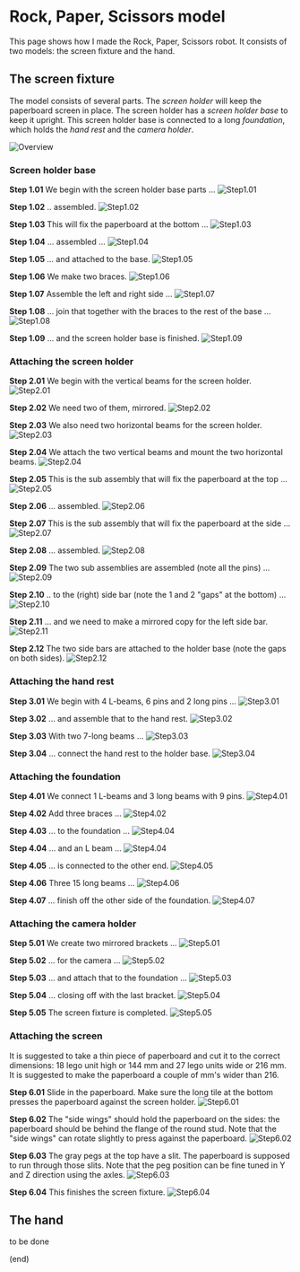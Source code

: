 # Rock, Paper, Scissors model

This page shows how I made the Rock, Paper, Scissors robot.
It consists of two models: the screen fixture and the hand.

## The screen fixture

The model consists of several parts. 
The _screen holder_ will keep the paperboard screen in place.
The screen holder has a _screen holder base_ to keep it upright.
This screen holder base is connected to a long _foundation_,
which holds the _hand rest_ and the _camera holder_.

![Overview](screen/step0.01.jpg)

### Screen holder base

**Step 1.01** We begin with the screen holder base parts ...
![Step1.01](screen/step1.01.jpg)

**Step 1.02** .. assembled.
![Step1.02](screen/step1.02.jpg)

**Step 1.03** This will fix the paperboard at the bottom ...
![Step1.03](screen/step1.03.jpg)

**Step 1.04** ... assembled ...
![Step1.04](screen/step1.04.jpg)

**Step 1.05** ... and attached to the base.
![Step1.05](screen/step1.05.jpg)

**Step 1.06** We make two braces.
![Step1.06](screen/step1.06.jpg)

**Step 1.07** Assemble the left and right side ...
![Step1.07](screen/step1.07.jpg)

**Step 1.08** ... join that together with the braces to the rest of the base ...
![Step1.08](screen/step1.08.jpg)

**Step 1.09** ... and the screen holder base is finished.
![Step1.09](screen/step1.09.jpg)

### Attaching the screen holder

**Step 2.01** We begin with the vertical beams for the screen holder.
![Step2.01](screen/step2.01.jpg)

**Step 2.02** We need two of them, mirrored.
![Step2.02](screen/step2.02.jpg)

**Step 2.03** We also need two horizontal beams for the screen holder.
![Step2.03](screen/step2.03.jpg)

**Step 2.04** We attach the two vertical beams and mount the two horizontal beams.
![Step2.04](screen/step2.04.jpg)

**Step 2.05** This is the sub assembly that will fix the paperboard at the top ...
![Step2.05](screen/step2.05.jpg)

**Step 2.06** ... assembled.
![Step2.06](screen/step2.06.jpg)

**Step 2.07** This is the sub assembly that will fix the paperboard at the side ...
![Step2.07](screen/step2.07.jpg)

**Step 2.08** ... assembled.
![Step2.08](screen/step2.08.jpg)

**Step 2.09** The two sub assemblies are assembled (note all the pins) ...
![Step2.09](screen/step2.09.jpg)

**Step 2.10** .. to the (right) side bar (note the 1 and 2 "gaps" at the bottom) ...
![Step2.10](screen/step2.10.jpg)

**Step 2.11** ... and we need to make a mirrored copy for the left side bar.
![Step2.11](screen/step2.11.jpg)

**Step 2.12** The two side bars are attached to the holder base (note the gaps on both sides).
![Step2.12](screen/step2.12.jpg)

### Attaching the hand rest

**Step 3.01** We begin with 4 L-beams, 6 pins and 2 long pins ...
![Step3.01](screen/step3.01.jpg)

**Step 3.02** ... and assemble that to the hand rest.
![Step3.02](screen/step3.02.jpg)

**Step 3.03** With two 7-long beams ...
![Step3.03](screen/step3.03.jpg)

**Step 3.04** ... connect the hand rest to the holder base.
![Step3.04](screen/step3.04.jpg)


### Attaching the foundation

**Step 4.01** We connect 1 L-beams and 3 long beams with 9 pins.
![Step4.01](screen/step4.01.jpg)

**Step 4.02** Add three braces ...
![Step4.02](screen/step4.02.jpg)

**Step 4.03**  ... to the foundation ...
![Step4.04](screen/step4.04.jpg)

**Step 4.04** ... and an L beam ...
![Step4.04](screen/step4.04.jpg)

**Step 4.05** ... is connected to the other end.
![Step4.05](screen/step4.05.jpg)

**Step 4.06** Three 15 long beams ...
![Step4.06](screen/step4.06.jpg)

**Step 4.07** ... finish off the other side of the foundation.
![Step4.07](screen/step4.07.jpg)


### Attaching the camera holder

**Step 5.01** We create two mirrored brackets ...
![Step5.01](screen/step5.01.jpg)

**Step 5.02** ... for the camera ...
![Step5.02](screen/step5.02.jpg)

**Step 5.03** ... and attach that to the foundation ...
![Step5.03](screen/step5.03.jpg)

**Step 5.04** ... closing off with the last bracket.
![Step5.04](screen/step5.04.jpg)

**Step 5.05** The screen fixture is completed.
![Step5.05](screen/step5.05.jpg)


### Attaching the screen

It is suggested to take a thin piece of paperboard and cut it to the correct dimensions: 18 lego unit high or 144 mm and 27 lego units wide or 216 mm. It is suggested to make the paperboard a couple of mm's wider than 216.

**Step 6.01** Slide in the paperboard. Make sure the long tile at the bottom presses the paperboard against the screen holder.
![Step6.01](screen/step6.01.jpg)

**Step 6.02** The "side wings" should hold the paperboard on the sides: the paperboard should be behind the flange of the round stud. Note that the "side wings" can rotate slightly to press against the paperboard.
![Step6.02](screen/step6.02.jpg)

**Step 6.03** The gray pegs at the top have a slit. The paperboard is supposed to run through those slits. Note that the peg position can be fine tuned in Y and Z direction using the axles.
![Step6.03](screen/step6.03.jpg)

**Step 6.04** This finishes the screen fixture.
![Step6.04](screen/step6.04.jpg)



## The hand

to be done

(end)